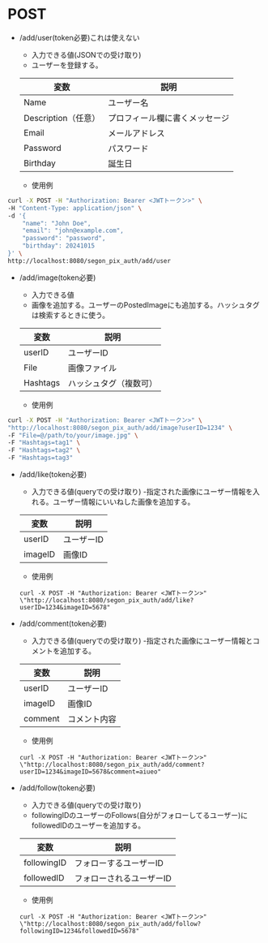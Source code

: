 # POST

- /add/user(token必要)これは使えない

    - 入力できる値(JSONでの受け取り)
    - ユーザーを登録する。

    | 変数      |     説明     |
    |-----------|-----------|
    |Name       |  ユーザー名   |
    |Description（任意）   |  プロフィール欄に書くメッセージ  |
    |Email      |  メールアドレス  |
    |Password       | パスワード  |
    |Birthday   |  誕生日      |

    - 使用例

```bash
curl -X POST -H "Authorization: Bearer <JWTトークン>" \
-H "Content-Type: application/json" \
-d '{
    "name": "John Doe",
    "email": "john@example.com",
    "password": "password",
    "birthday": 20241015
}' \
http://localhost:8080/segon_pix_auth/add/user
```


- /add/image(token必要)
    - 入力できる値
    - 画像を追加する。ユーザーのPostedImageにも追加する。ハッシュタグは検索するときに使う。

    | 変数      | 説明|
    |-----------|-----|
    |userID       |   ユーザーID   |
    |File    |   画像ファイル   |
    |Hashtags     | ハッシュタグ（複数可） |


    - 使用例

```bash
curl -X POST -H "Authorization: Bearer <JWTトークン>" \
"http://localhost:8080/segon_pix_auth/add/image?userID=1234" \
-F "File=@/path/to/your/image.jpg" \
-F "Hashtags=tag1" \
-F "Hashtags=tag2" \
-F "Hashtags=tag3"
```

- /add/like(token必要)
    - 入力できる値(queryでの受け取り)
    -指定された画像にユーザー情報を入れる。ユーザー情報にいいねした画像を追加する。

    | 変数      |     説明     |
    |-----------|-----------|
    |userID     |  ユーザーID  |
    |imageID    |  画像ID  |

    - 使用例

    ```
    curl -X POST -H "Authorization: Bearer <JWTトークン>" \"http://localhost:8080/segon_pix_auth/add/like?userID=1234&imageID=5678"
    ```


- /add/comment(token必要)
    - 入力できる値(queryでの受け取り)
    -指定された画像にユーザー情報とコメントを追加する。

    | 変数      |     説明     |
    |-----------|-----------|
    |userID     |  ユーザーID  |
    |imageID    |  画像ID  |
    |comment | コメント内容|

    - 使用例

    ```
    curl -X POST -H "Authorization: Bearer <JWTトークン>" \"http://localhost:8080/segon_pix_auth/add/comment?userID=1234&imageID=5678&comment=aiueo"
    ```

- /add/follow(token必要)
    - 入力できる値(queryでの受け取り)
    - followingIDのユーザーのFollows(自分がフォローしてるユーザー)にfollowedIDのユーザーを追加する。

    | 変数      |     説明     |
    |-----------|-----------|
    |followingID     |  フォローするユーザーID  |
    |followedID    |  フォローされるユーザーID  |

    - 使用例

    ```
    curl -X POST -H "Authorization: Bearer <JWTトークン>" \"http://localhost:8080/segon_pix_auth/add/follow?followingID=1234&followedID=5678"
    ```
